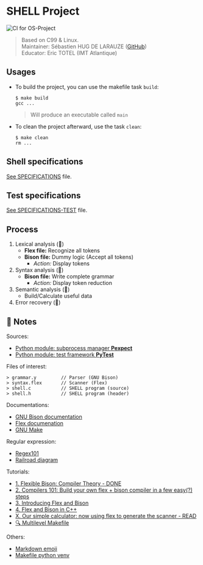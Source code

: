 # SHELL Project

![CI for OS-Project](https://github.com/SebastienHUGDELARAUZE/ue-os-project/workflows/CI%20for%20OS-Project/badge.svg?branch=master)

> Based on C99 & Linux.  
> Maintainer: Sébastien HUG DE LARAUZE ([GitHub](https://github.com/SebastienHUGDELARAUZE/ue-os-project))  
> Educator: Eric TOTEL (IMT Atlantique)

## Usages

- To build the project, you can use the makefile task `build`:

      $ make build
      gcc ...

  > Will produce an executable called `main`

- To clean the project afterward, use the task `clean`:

      $ make clean
      rm ...

## Shell specifications

[See SPECIFICATIONS](./SPECIFICATIONS.md) file.

## Test specifications

[See SPECIFICATIONS-TEST](./SPECIFICATIONS-TEST.md) file.

## Process

1. Lexical analysis (:construction:)
   - **Flex file:** Recognize all tokens
   - **Bison file:** Dummy logic (Accept all tokens)
     - _Action:_ Display tokens
2. Syntax analysis (:construction:)
   - **Bison file:** Write complete grammar
     - _Action:_ Display token reduction
3. Semantic analysis (:construction:)
   - Build/Calculate useful data
4. Error recovery (:construction:)

## :memo: Notes

Sources:

- [Python module: subprocess manager **Pexpect**](https://pexpect.readthedocs.io/en/stable/index.html)
- [Python module: test framework **PyTest**](https://docs.pytest.org/en/stable/contents.html)

Files of interest:

    > grammar.y         // Parser (GNU Bison)
    > syntax.flex       // Scanner (Flex)
    > shell.c           // SHELL program (source)
    > shell.h           // SHELL program (header)

Documentations:

- [GNU Bison documentation](https://www.gnu.org/software/bison/manual/bison.html)
- [Flex documenation](http://gensoft.pasteur.fr/docs/flex/2.6.1/index.html)
- [GNU Make](https://www.gnu.org/software/make/manual/make.html)

Regular expression:

- [Regex101](https://regex101.com/)
- [Railroad diagram](https://regexper.com/)

Tutorials:

- [1. Flexible Bison: Compiler Theory - DONE](https://starbeamrainbowlabs.com/blog/article.php?article=posts/258-Languages-and-Compilers-Intro.html)
- [2. Compilers 101: Build your own flex + bison compiler in a few easy(?) steps](https://starbeamrainbowlabs.com/blog/article.php?article=posts%2F267-Compilers-101.html)
- [3. Introducing Flex and Bison](https://www.oreilly.com/library/view/flex-bison/9780596805418/ch01.html)
- [4. Flex and Bison in C++](http://www.jonathanbeard.io/tutorials/FlexBisonC%2B%2B)
- [X. Our simple calculator: now using flex to generate the scanner - READ](https://www.usna.edu/Users/cs/lmcdowel/courses/si413/F10/labs/L04/calc1/ex1.html)
- [:mag: Multilevel Makefile](http://aggregate.org/rfisher/Tutorials/Make/make6.html)

Others:

- [Markdown emoji](https://gist.github.com/rxaviers/7360908)
- [Makefile python venv](https://www.dinotools.de/en/2019/12/23/use-python-with-virtualenv-in-makefiles/)
